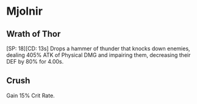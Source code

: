 # Mjolnir

## Wrath of Thor

[SP: 18][CD: 13s] Drops a hammer of thunder that knocks down enemies, dealing 405% ATK of Physical DMG and impairing them, decreasing their DEF by 80% for 4.00s.

## Crush

Gain 15% Crit Rate.